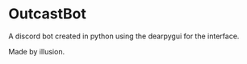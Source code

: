 # OutcastBot

A discord bot created in python using the dearpygui for the interface.

Made by illusion.
